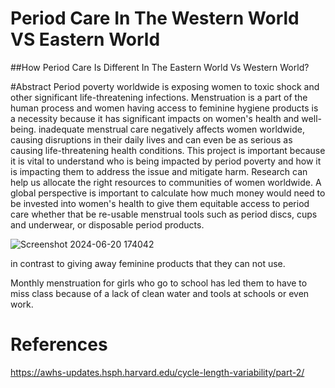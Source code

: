 # Period Care In The Western World VS Eastern World 
##How Period Care Is Different In The Eastern World Vs Western World?

#Abstract
Period poverty worldwide is exposing women to toxic shock and other significant life-threatening infections. Menstruation is a part of the human process and women having access to feminine hygiene products is a necessity because it has significant impacts on women's health and well-being. inadequate menstrual care negatively affects women worldwide, causing disruptions in their daily lives and can even be as serious as causing life-threatening health conditions.
This project is important because it is vital to understand who is being impacted by period poverty and how it is impacting them to address the issue and mitigate harm. Research can help us allocate the right resources to communities of women worldwide. A global perspective is important to calculate how much money would need to be invested into women's health to give them equitable access to period care whether that be re-usable menstrual tools such as period discs, cups and underwear, or disposable period products.

![Screenshot 2024-06-20 174042](https://github.com/wbea101/Periods-Worldwide/assets/172406333/b812fe7c-fc05-4cf6-90bb-9caf09056f07)

in contrast to giving away feminine products that they can not use.

Monthly menstruation for girls who go to school has led them to have to miss class because of a lack of clean water and tools at schools or even work.

# References
https://awhs-updates.hsph.harvard.edu/cycle-length-variability/part-2/
